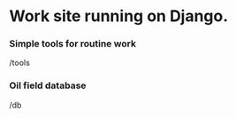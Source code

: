 # Work site running on Django.

### Simple tools for routine work
/tools

### Oil field database
/db